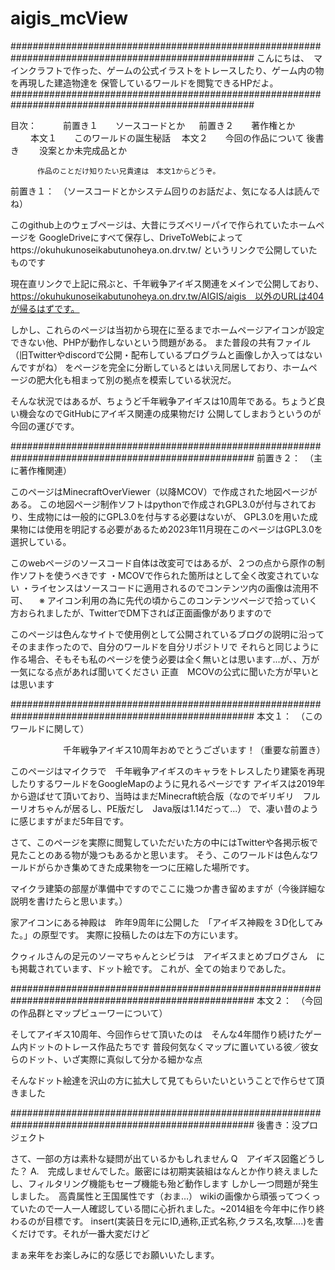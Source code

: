 # aigis_mcView
####################################################################################################
こんにちは、　マインクラフトで作った、ゲームの公式イラストをトレースしたり、ゲーム内の物を再現した建造物達を
保管しているワールドを閲覧できるHPだよ。
####################################################################################################

目次：　　　前置き１　　ソースコードとか
        　 前置き２　　著作権とか
        　 　本文１　　このワールドの誕生秘話
           　本文２　　今回の作品について
          後書き  　　没案とか未完成品とか
          
          作品のことだけ知りたい兄貴達は　本文1からどうぞ。


前置き１：　（ソースコードとかシステム回りのお話だよ、気になる人は読んでね）

このgithub上のウェブページは、大昔にラズベリーパイで作られていたホームページを
GoogleDriveにすべて保存し、DriveToWebによってhttps://okuhukunoseikabutunoheya.on.drv.tw/ というリンクで公開していたものです

現在直リンクで上記に飛ぶと、千年戦争アイギス関連をメインで公開しており、
https://okuhukunoseikabutunoheya.on.drv.tw/AIGIS/aigis　以外のURLは404が帰るはずです。

しかし、これらのページは当初から現在に至るまでホームページアイコンが設定できない他、PHPが動作しないという問題がある。
また普段の共有ファイル（旧Twitterやdiscordで公開・配布しているプログラムと画像しか入ってはないんですがね）
をページを完全に分断しているとはいえ同居しており、ホームページの肥大化も相まって別の拠点を模索している状況だ。

そんな状況ではあるが、ちょうど千年戦争アイギスは10周年である。ちょうど良い機会なのでGitHubにアイギス関連の成果物だけ
公開してしまおうというのが今回の運びです。

####################################################################################################
前置き２：　（主に著作権関連）

このページはMinecraftOverViewer（以降MCOV）で作成された地図ページがある。
この地図ページ制作ソフトはpythonで作成されGPL3.0が付与されており、生成物には一般的にGPL3.0を付与する必要はないが、
GPL3.0を用いた成果物には使用を明記する必要があるため2023年11月現在このページはGPL3.0を選択している。

このwebページのソースコード自体は改変可ではあるが、２つの点から原作の制作ソフトを使うべきです
・MCOVで作られた箇所は<!-- 雛形 -->として全く改変されていない
・ライセンスはソースコードに適用されるのでコンテンツ内の画像は流用不可、
　※ アイコン利用の為に先代の頃からこのコンテンツページで拾っていく方おられましたが、TwitterでDM下されば正面画像がありますので

このページは色んなサイトで使用例として公開されているブログの説明に沿ってそのまま作ったので、自分のワールドを自分リポジトリで
それらと同じように作る場合、そもそも私のページを使う必要は全く無いとは思います...が、、万が一気になる点があれば聞いてください
正直　MCOVの公式に聞いた方が早いとは思います

####################################################################################################
本文１：　（このワールドに関して）

　　　　　　千年戦争アイギス10周年おめでとうございます！（重要な前置き）

このページはマイクラで　千年戦争アイギスのキャラをトレスしたり建築を再現したりするワールドをGoogleMapのように見れるページです
アイギスは2019年から遊ばせて頂いており、当時はまだMinecraft統合版（なのでギリギリ　フルーリオちゃんが居るし、PE版だし　Java版は1.14だって...）
で、凄い昔のように感じますがまだ5年目です。

さて、このページを実際に閲覧していただいた方の中にはTwitterや各掲示板で見たことのある物が幾つもあるかと思います。
そう、このワールドは色んなワールドがらかき集めてきた成果物を一つに圧縮した場所です。

マイクラ建築の部屋が準備中ですのでここに幾つか書き留めますが（今後詳細な説明を書けたらと思います。）

家アイコンにある神殿は　昨年9周年に公開した　「アイギス神殿を３D化してみた。」の原型です。
実際に投稿したのは左下の方にいます。

クゥィルさんの足元のソーマちゃんとシビラは　アイギスまとめブログさん　にも掲載されています、ドット絵です。
これが、全ての始まりであした。

####################################################################################################
本文２：　（今回の作品群とマップビューワーについて）


そしてアイギス10周年、今回作らせて頂いたのは　そんな4年間作り続けたゲーム内ドットのトレース作品たちです
普段何気なくマップに置いている彼／彼女らのドット、いざ実際に真似して分かる細かな点

そんなドット絵達を沢山の方に拡大して見てもらいたいということで作らせて頂きました

####################################################################################################
後書き：没プロジェクト

さて、一部の方は素朴な疑問が出ているかもしれません
Q　アイギス図鑑どうした？
A.　完成しませんでした。厳密には初期実装組はなんとか作り終えましたし、フィルタリング機能もセーブ機能も殆ど動作します
しかし一つ問題が発生しました。　高貴属性と王国属性です（おま…）
wikiの画像から頑張ってつくっていたので一人一人確認している間に心折れました。~2014組を今年中に作り終わるのが目標です。
insert(実装日を元にID,通称,正式名称,クラス名,攻撃....)を書くだけです。それが一番大変だけど

まぁ来年をお楽しみに的な感じでお願いいたします。




